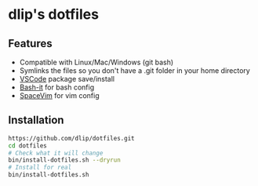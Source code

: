 # dlip's dotfiles

## Features

* Compatible with Linux/Mac/Windows (git bash)
* Symlinks the files so you don't have a .git folder in your home directory
* [VSCode](https://code.visualstudio.com/) package save/install
* [Bash-it](https://github.com/Bash-it/bash-it) for bash config
* [SpaceVim](https://spacevim.org/) for vim config

## Installation

```sh
https://github.com/dlip/dotfiles.git
cd dotfiles
# Check what it will change
bin/install-dotfiles.sh --dryrun
# Install for real
bin/install-dotfiles.sh
```